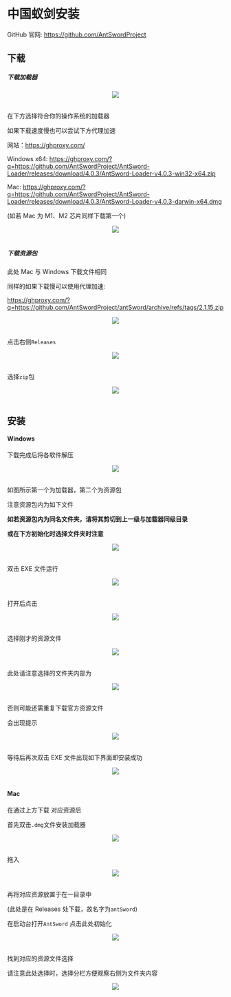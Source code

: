 # 中国蚁剑安装

GitHub 官网: https://github.com/AntSwordProject

## 下载

##### 下载加载器

<div align="center">  <img src="https://nssctf.oss-cn-chengdu.aliyuncs.com/img/xmj/image-20230427212455932.png" width=""/> </div><br>

在下方选择符合你的操作系统的加载器

如果下载速度慢也可以尝试下方代理加速

网站：https://ghproxy.com/

Windows x64: https://ghproxy.com/?q=https://github.com/AntSwordProject/AntSword-Loader/releases/download/4.0.3/AntSword-Loader-v4.0.3-win32-x64.zip

Mac: https://ghproxy.com/?q=https://github.com/AntSwordProject/AntSword-Loader/releases/download/4.0.3/AntSword-Loader-v4.0.3-darwin-x64.dmg

(如若 Mac 为 M1、M2 芯片同样下载第一个)

<div align="center">  <img src="https://nssctf.oss-cn-chengdu.aliyuncs.com/img/xmj/image-20230427212541365.png" width=""/> </div><br>

##### 下载资源包

此处 Mac 与 Windows 下载文件相同

同样的如果下载慢可以使用代理加速:

https://ghproxy.com/?q=https://github.com/AntSwordProject/antSword/archive/refs/tags/2.1.15.zip

<div align="center">  <img src="https://nssctf.oss-cn-chengdu.aliyuncs.com/img/xmj/image-20230427213448037.png" width=""/> </div><br>

点击右侧`Releases`

<div align="center">  <img src="https://nssctf.oss-cn-chengdu.aliyuncs.com/img/xmj/image-20230427215512421.png" width=""/> </div><br>

选择`zip`包

<div align="center">  <img src="https://nssctf.oss-cn-chengdu.aliyuncs.com/img/xmj/image-20230427221033726.png" width=""/> </div><br>

## 安装

#### Windows

下载完成后将各软件解压

<div align="center">  <img src="https://nssctf.oss-cn-chengdu.aliyuncs.com/img/xmj/image-20230427214308790.png" width=""/> </div><br>

如图所示第一个为加载器，第二个为资源包

注意资源包内为如下文件

**如若资源包内为同名文件夹，请将其剪切到上一级与加载器同级目录**

**或在下方初始化时选择文件夹时注意**

<div align="center">  <img src="https://nssctf.oss-cn-chengdu.aliyuncs.com/img/xmj/image-20230427220431968.png" width=""/> </div><br>

双击 EXE 文件运行

<div align="center">  <img src="https://nssctf.oss-cn-chengdu.aliyuncs.com/img/xmj/image-20230427214340750.png" width=""/> </div><br>

打开后点击

<div align="center">  <img src="https://nssctf.oss-cn-chengdu.aliyuncs.com/img/xmj/image-20230427214402547.png" width=""/> </div><br>

选择刚才的资源文件

<div align="center">  <img src="https://nssctf.oss-cn-chengdu.aliyuncs.com/img/xmj/image-20230427220409965.png" width=""/> </div><br>

此处请注意选择的文件夹内部为

<div align="center">  <img src="https://nssctf.oss-cn-chengdu.aliyuncs.com/img/xmj/image-20230427220605202.png" width=""/> </div><br>

否则可能还需重复下载官方资源文件

会出现提示

<div align="center">  <img src="https://nssctf.oss-cn-chengdu.aliyuncs.com/img/xmj/image-20230427214446142.png" width=""/> </div><br>

等待后再次双击 EXE 文件出现如下界面即安装成功

<div align="center">  <img src="https://nssctf.oss-cn-chengdu.aliyuncs.com/img/xmj/image-20230427214518222.png" width=""/> </div><br>

#### Mac

在通过上方下载 对应资源后

首先双击`.dmg`文件安装加载器

<div align="center">  <img src="https://nssctf.oss-cn-chengdu.aliyuncs.com/img/xmj/8adf042413fdddc8839a609d05b4b736.JPG" width=""/> </div><br>

拖入

<div align="center">  <img src="https://nssctf.oss-cn-chengdu.aliyuncs.com/img/xmj/b46836391285591819ec05913f427664.JPG" width=""/> </div><br>

再将对应资源放置于在一目录中

(此处是在 Releases 处下载，故名字为`antSword`)

在启动台打开`AntSword` 点击此处初始化

<div align="center">  <img src="https://nssctf.oss-cn-chengdu.aliyuncs.com/img/xmj/2a71fe54458391585728b276678ef5f3.JPG" width=""/> </div><br>

找到对应的资源文件选择

请注意此处选择时，选择分栏方便观察右侧为文件夹内容

<div align="center">  <img src="https://nssctf.oss-cn-chengdu.aliyuncs.com/img/xmj/image-20230427220721107.png" width=""/> </div><br>
